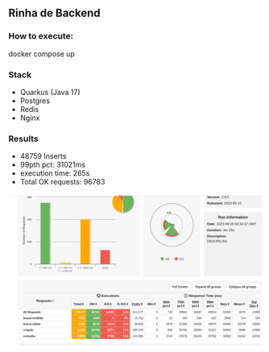 ## Rinha de Backend 

### How to execute:
docker compose up

### Stack

- Quarkus (Java 17)
- Postgres
- Redis
- Nginx

### Results
- 48759 Inserts
- 99pth pct: 31021ms
- execution time: 265s
- Total OK requests: 96783

![alt text](results.png)
